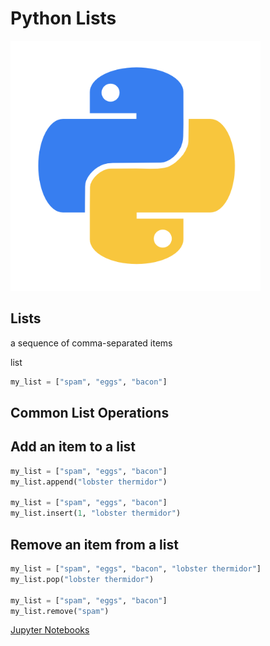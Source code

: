 # Python Lists

<img class="fragment" src="../images/Python-logo.png" width="400" height="400">



## Lists

a sequence of comma-separated items <!-- .element: class="fragment" data-fragment -->


list <!-- .element: class="fragment" data-fragment -->

```python
my_list = ["spam", "eggs", "bacon"]
``` 


## Common List Operations


<div class="fragment fade-in-then-out">
<h2>Add an item to a list</h2>

```python
my_list = ["spam", "eggs", "bacon"]
my_list.append("lobster thermidor")

my_list = ["spam", "eggs", "bacon"]
my_list.insert(1, "lobster thermidor")
``` 
</div>

<div class="fragment fade-in-then-out">
<h2>Remove an item from a list</h2>

```python
my_list = ["spam", "eggs", "bacon", "lobster thermidor"]
my_list.pop("lobster thermidor")

my_list = ["spam", "eggs", "bacon"]
my_list.remove("spam")
``` 
</div>



[Jupyter Notebooks](http://localhost:8888/notebooks/Desktop/intro_python/10.1_lists.ipynb)